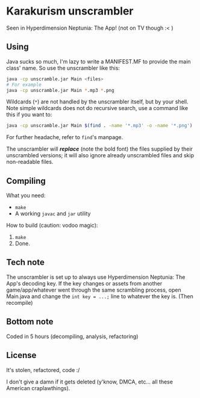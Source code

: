 Karakurism unscrambler
=========

Seen in Hyperdimension Neptunia: The App! (not on TV though :< )

Using
----
Java sucks so much, I'm lazy to write a MANIFEST.MF to provide the main class' name.
So use the unscrambler like this:

```sh
java -cp unscramble.jar Main <files>
# For example
java -cp unscramble.jar Main *.mp3 *.png
```

Wildcards (`*`) are not handled by the unscrambler itself, but by your shell. Note simple wildcards does not do recursive search, use a command like this if you want to:
```sh
java -cp unscramble.jar Main $(find . -name '*.mp3' -o -name '*.png')
```
For further headache, refer to `find`'s manpage.

The unscrambler will ***replace*** (note the bold font) the files supplied by their unscrambled versions; it will also ignore already unscrambled files and skip non-readable files.

Compiling
----

What you need:
 - `make`
 - A working `javac` and `jar` utility

How to build (caution: vodoo magic):
 1. `make`
 2. Done.

Tech note
----

The unscrambler is set up to always use Hyperdimension Neptunia: The App's decoding key. If the key changes or assets from another game/app/whatever went through the same scrambling process, open Main.java and change the `int key = ...;` line to whatever the key is. (Then recompile)

Bottom note
----

Coded in 5 hours (decompiling, analysis, refactoring)

License
----

It's stolen, refactored, code :/

I don't give a damn if it gets deleted (y'know, DMCA, etc... all these American craplawthings).
